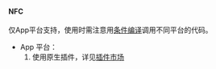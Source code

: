 #### NFC

仅App平台支持，使用时需注意用[条件编译](https://uniapp.dcloud.io/platform)调用不同平台的代码。

- App 平台：
  1. 使用原生插件，详见[插件市场](https://ext.dcloud.net.cn/search?q=nfc)
